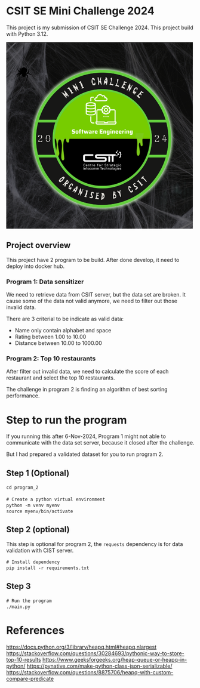 # CSIT SE Mini Challenge 2024
This project is my submission of CSIT SE Challenge 2024. This project build with Python 3.12.

![CSIT SE Mini Challenge badge](./badge.png)

## Project overview
This project have 2 program to be build. After done develop, it need to deploy into docker hub.

### Program 1: Data sensitizer
We need to retrieve data from CSIT server, but the data set are broken. It cause some of the data not valid anymore, we need to filter out those invalid data.

There are 3 criterial to be indicate as valid data:
- Name only contain alphabet and space
- Rating between 1.00 to 10.00
- Distance between 10.00 to 1000.00

### Program 2: Top 10 restaurants
After filter out invalid data, we need to calculate the score of each restaurant and select the top 10 restaurants.

The challenge in program 2 is finding an algorithm of best sorting performance.

# Step to run the program
If you running this after 6-Nov-2024, Program 1 might not able to communicate with the data set server, because it closed after the challenge.

But I had prepared a validated dataset for you to run program 2.

## Step 1 (Optional)
```
cd program_2

# Create a python virtual environment
python -m venv myenv
source myenv/bin/activate
```
## Step 2 (optional)
This step is optional for program 2, the `requests` dependency is for data validation with CIST server.
```
# Install dependency
pip install -r requirements.txt
```
## Step 3
```
# Run the program
./main.py
```

# References
https://docs.python.org/3/library/heapq.html#heapq.nlargest
https://stackoverflow.com/questions/30284693/pythonic-way-to-store-top-10-results
https://www.geeksforgeeks.org/heap-queue-or-heapq-in-python/
https://pynative.com/make-python-class-json-serializable/
https://stackoverflow.com/questions/8875706/heapq-with-custom-compare-predicate
